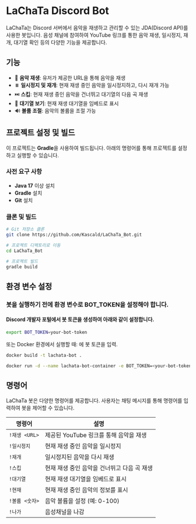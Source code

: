 # LaChaTa Discord Bot

LaChaTa는 Discord 서버에서 음악을 재생하고 관리할 수 있는 JDA(Discord API)를 사용한 봇입니다. 음성 채널에 참여하여 YouTube 링크를 통한 음악 재생, 일시정지, 재개, 대기열 확인 등의 다양한 기능을 제공합니다.

## 기능

- 🎵 **음악 재생**: 유저가 제공한 URL을 통해 음악을 재생
- ⏸️ **일시정지 및 재개**: 현재 재생 중인 음악을 일시정지하고, 다시 재개 가능
- ⏭️ **스킵**: 현재 재생 중인 음악을 건너뛰고 대기열의 다음 곡 재생
- 📜 **대기열 보기**: 현재 재생 대기열을 임베드로 표시
- 🔊 **볼륨 조절**: 음악의 볼륨을 조절 가능

## 프로젝트 설정 및 빌드

이 프로젝트는 **Gradle**을 사용하여 빌드됩니다. 아래의 명령어를 통해 프로젝트를 설정하고 실행할 수 있습니다.

### 사전 요구 사항

- **Java 17** 이상 설치
- **Gradle** 설치
- **Git** 설치

### 클론 및 빌드

```bash
# Git 저장소 클론
git clone https://github.com/Kascald/LaChaTa_Bot.git

# 프로젝트 디렉토리로 이동
cd LaChaTa_Bot

# 프로젝트 빌드
gradle build
```
## 환경 변수 설정

### 봇을 실행하기 전에 환경 변수로 BOT_TOKEN을 설정해야 합니다.
#### Discord 개발자 포털에서 봇 토큰을 생성하여 아래와 같이 설정합니다.
```bash
export BOT_TOKEN=your-bot-token
```
또는 Docker 환경에서 실행할 때: <your-bot-token> 에 봇 토큰을 입력.
```bash
docker build -t lachata-bot .

docker run -d --name lachata-bot-container -e BOT_TOKEN=<your-bot-token> lachata-bot
```


## 명령어

LaChaTa 봇은 다양한 명령어를 제공합니다. 사용자는 채팅 메시지를 통해 명령어를 입력하여 봇을 제어할 수 있습니다.


| 명령어         | 설명                                         |
|-------------|----------------------------------------------|
| `!재생 <URL>` | 제공된 YouTube 링크를 통해 음악을 재생        |
| `!일시정지`     | 현재 재생 중인 음악을 일시정지                |
| `!재개`       | 일시정지된 음악을 다시 재생                  |
| `!스킵`       | 현재 재생 중인 음악을 건너뛰고 다음 곡 재생   |
| `!대기열`      | 현재 재생 대기열을 임베드로 표시              |
| `!현재`       | 현재 재생 중인 음악의 정보를 표시             |
| `!볼륨 <숫자>`  | 음악 볼륨을 설정 (예: 0-100)                 |
| `!나가`  | 음성채널을 나감                 |


[//]: # (HOTFIX 0.1)
[//]: # (- 재생 제외 명령어 모두 먹통)

[//]: # (HOTFIX 0.2)
[//]: # (-재생중인 노래 없을 시 음성 자동끊기 -스케쥴러? onTrackEnd 다음 자동으로 끊기게)
[//]: # (-스킵 명령어 먹통)
[//]: # (-재개에는 봇 초대 미포함 )
[//]: # ( └ 재생 명령어 사용해야 초대가 되나 이러면 대기열에 같은 곡이 들어감)
[//]: # (- !도움말 or !명령어 같은 명령어 목록 출력 만들기)

[//]: # (HOTFIX 0.3) 
[//]: # (- 재생중인 노래 없을 시 음성 자동끊기 X)
[//]: # (- 재개에는 봇 초대 미포함 )
[//]: # (  └ 재생 명령어 사용해야 초대가 되나 이러면 대기열에 같은 곡이 들어감)
[//]: # (- 현재 재생은 URL만 지원함. 검색어 기능-최상단 노출 영상 재생 제공할것)


[//]: # (HOTFIX 0.4 FIXME )
[//]: # (- 재개에는 봇 초대 미포함)
[//]: # (  └ 재생 명령어 사용해야 초대가 되나 이러면 대기열에 같은 곡이 들어감)